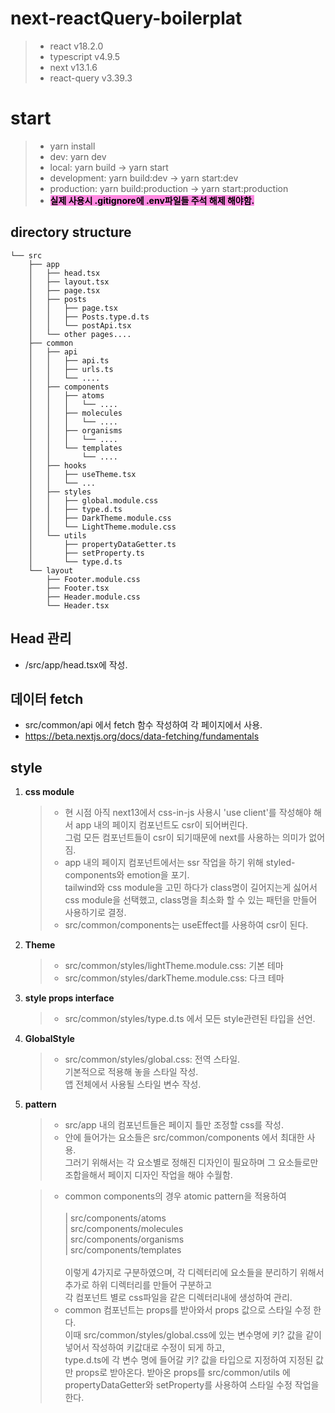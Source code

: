 # next-reactQuery-boilerplat

> - react v18.2.0
> - typescript v4.9.5
> - next v13.1.6
> - react-query v3.39.3

# start

> - yarn install
> - dev: yarn dev
> - local: yarn build -> yarn start
> - development: yarn build:dev -> yarn start:dev
> - production: yarn build:production -> yarn start:production
> - <strong><span style='background-color: #f7dd; color: black'>실제 사용시 .gitignore에 .env파일들 주석 해제 해야함.</span></strong>

## directory structure

```
└── src
    ├── app
    │   ├── head.tsx
    │   ├── layout.tsx
    │   ├── page.tsx
    │   ├── posts
    │   │   ├── page.tsx
    │   │   ├── Posts.type.d.ts
    │   │   └── postApi.tsx
    │   └── other pages....
    ├── common
    │   ├── api
    │   │   ├── api.ts
    │   │   ├── urls.ts
    │   │   └── ....
    │   ├── components
    │   │   ├── atoms
    │   │   │   └── ....
    │   │   ├── molecules
    │   │   │   └── ....
    │   │   ├── organisms
    │   │   │   └── ....
    │   │   └── templates
    │   │       └── ....
    │   ├── hooks
    │   │   ├── useTheme.tsx
    │   │   └── ...
    │   ├── styles
    │   │   ├── global.module.css
    │   │   ├── type.d.ts
    │   │   ├── DarkTheme.module.css
    │   │   └── LightTheme.module.css
    │   └── utils
    │       ├── propertyDataGetter.ts
    │       ├── setProperty.ts
    │       └── type.d.ts
    └── layout
        ├── Footer.module.css
        ├── Footer.tsx
        ├── Header.module.css
        └── Header.tsx
```

## Head 관리

- /src/app/head.tsx에 작성.

## 데이터 fetch

- src/common/api 에서 fetch 함수 작성하여 각 페이지에서 사용.
- https://beta.nextjs.org/docs/data-fetching/fundamentals

## style

1.  <strong>css module</strong>

    > - 현 시점 아직 next13에서 css-in-js 사용시 'use client'를 작성해야 해서 app 내의 페이지 컴포넌트도 csr이 되어버린다.<br />
    >   그럼 모든 컴포넌트들이 csr이 되기때문에 next를 사용하는 의미가 없어짐.
    > - app 내의 페이지 컴포넌트에서는 ssr 작업을 하기 위해 styled-components와 emotion을 포기.<br />
    >   tailwind와 css module을 고민 하다가 class명이 길어지는게 싫어서<br />
    >   css module을 선택했고, class명을 최소화 할 수 있는 패턴을 만들어 사용하기로 결정.
    > - src/common/components는 useEffect를 사용하여 csr이 된다.

2.  <strong>Theme</strong>

    > - src/common/styles/lightTheme.module.css: 기본 테마
    > - src/common/styles/darkTheme.module.css: 다크 테마

3.  <strong>style props interface</strong>

    > - src/common/styles/type.d.ts 에서 모든 style관련된 타입을 선언.

4.  <strong>GlobalStyle</strong>

    > - src/common/styles/global.css: 전역 스타일.<br />
    >   기본적으로 적용해 놓을 스타일 작성.<br />
    >   앱 전체에서 사용될 스타일 변수 작성.

5.  <strong>pattern</strong>

    > - src/app 내의 컴포넌트들은 페이지 틀만 조정할 css를 작성.
    > - 안에 들어가는 요소들은 src/common/components 에서 최대한 사용.<br />
    >   그러기 위해서는 각 요소별로 정해진 디자인이 필요하며 그 요소들로만 조합을해서 페이지 디자인 작업을 해야 수월함.

    > - common components의 경우 atomic pattern을 적용하여<br /><br />
    >   | src/components/atoms <br />
    >   | src/components/molecules <br />
    >   | src/components/organisms <br />
    >   | src/components/templates <br /><br />
    >   이렇게 4가지로 구분하였으며, 각 디렉터리에 요소들을 분리하기 위해서 추가로 하위 디렉터리를 만들어 구분하고<br />
    >   각 컴포넌트 별로 css파일을 같은 디렉터리내에 생성하여 관리.
    > - common 컴포넌트는 props를 받아와서 props 값으로 스타일 수정 한다.<br />
    >   이때 src/common/styles/global.css에 있는 변수명에 키? 값을 같이 넣어서 작성하여 키값대로 수정이 되게 하고,<br />
    >   type.d.ts에 각 변수 명에 들어갈 키? 값을 타입으로 지정하여 지정된 값만 props로 받아온다.
    >   받아온 props를 src/common/utils 에 propertyDataGetter와 setProperty를 사용하여 스타일 수정 작업을 한다.
